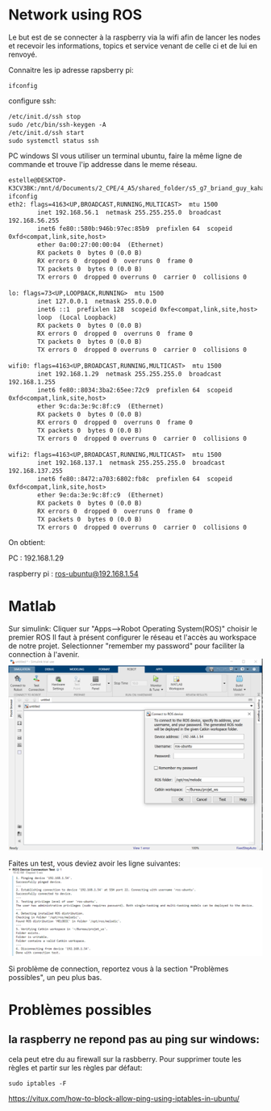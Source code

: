 # Network using ROS

Le but est de se connecter à la raspberry via la wifi afin de lancer les nodes et recevoir les informations, topics et service venant de celle ci et de lui en renvoyé.

Connaitre les ip adresse
rapsberry pi: 

```shell
ifconfig
```
configure ssh:
```shell
/etc/init.d/ssh stop
sudo /etc/bin/ssh-keygen -A
/etc/init.d/ssh start
sudo systemctl status ssh
```

PC windows
SI vous utiliser un terminal ubuntu, faire la même ligne de commande et trouve l'ip addresse dans le meme réseau.

```shell
estelle@DESKTOP-K3CV3BK:/mnt/d/Documents/2_CPE/4_A5/shared_folder/s5_g7_briand_guy_kahan_martinez$ ifconfig
eth2: flags=4163<UP,BROADCAST,RUNNING,MULTICAST>  mtu 1500
        inet 192.168.56.1  netmask 255.255.255.0  broadcast 192.168.56.255
        inet6 fe80::580b:946b:97ec:85b9  prefixlen 64  scopeid 0xfd<compat,link,site,host>
        ether 0a:00:27:00:00:04  (Ethernet)
        RX packets 0  bytes 0 (0.0 B)
        RX errors 0  dropped 0  overruns 0  frame 0
        TX packets 0  bytes 0 (0.0 B)
        TX errors 0  dropped 0 overruns 0  carrier 0  collisions 0

lo: flags=73<UP,LOOPBACK,RUNNING>  mtu 1500
        inet 127.0.0.1  netmask 255.0.0.0
        inet6 ::1  prefixlen 128  scopeid 0xfe<compat,link,site,host>
        loop  (Local Loopback)
        RX packets 0  bytes 0 (0.0 B)
        RX errors 0  dropped 0  overruns 0  frame 0
        TX packets 0  bytes 0 (0.0 B)
        TX errors 0  dropped 0 overruns 0  carrier 0  collisions 0

wifi0: flags=4163<UP,BROADCAST,RUNNING,MULTICAST>  mtu 1500
        inet 192.168.1.29  netmask 255.255.255.0  broadcast 192.168.1.255
        inet6 fe80::8034:3ba2:65ee:72c9  prefixlen 64  scopeid 0xfd<compat,link,site,host>
        ether 9c:da:3e:9c:8f:c9  (Ethernet)
        RX packets 0  bytes 0 (0.0 B)
        RX errors 0  dropped 0  overruns 0  frame 0
        TX packets 0  bytes 0 (0.0 B)
        TX errors 0  dropped 0 overruns 0  carrier 0  collisions 0

wifi2: flags=4163<UP,BROADCAST,RUNNING,MULTICAST>  mtu 1500
        inet 192.168.137.1  netmask 255.255.255.0  broadcast 192.168.137.255
        inet6 fe80::8472:a703:6802:fb8c  prefixlen 64  scopeid 0xfd<compat,link,site,host>
        ether 9e:da:3e:9c:8f:c9  (Ethernet)
        RX packets 0  bytes 0 (0.0 B)
        RX errors 0  dropped 0  overruns 0  frame 0
        TX packets 0  bytes 0 (0.0 B)
        TX errors 0  dropped 0 overruns 0  carrier 0  collisions 0
```

On obtient:

PC : 192.168.1.29

raspberry pi : ros-ubuntu@192.168.1.54

# Matlab
Sur simulink:
Cliquer sur "Apps-->Robot Operating System(ROS)"
choisir le premier ROS
Il faut à présent configurer le réseau et l'accès au workspace de notre projet. Selectionner "remember my password" pour faciliter la connection à l'avenir.
![configuration](matlab/tutos/ros-matlab-config.png)

Faites un test, vous deviez avoir les ligne suivantes:
![configuration](matlab/tutos/ros-matlab-success.png)

Si problème de connection, reportez vous à la section "Problèmes possibles", un peu plus bas.

# Problèmes possibles

## la raspberry ne repond pas au ping sur windows:
cela peut etre du au firewall sur la rasbberry.
Pour supprimer toute les règles et partir sur les règles par défaut:
```
sudo iptables -F
```
https://vitux.com/how-to-block-allow-ping-using-iptables-in-ubuntu/

## 